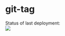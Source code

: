 # git-tag

Status of last deployment:<br>
<img src="https://github.com/jnxwl-git/gut-tag/testing-actions/workflows/My-GitHub-Actions/badge.svg?branch-master"><br>

